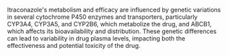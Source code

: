 Itraconazole's metabolism and efficacy are influenced by genetic variations in several cytochrome P450 enzymes and transporters, particularly CYP3A4, CYP3A5, and CYP2B6, which metabolize the drug, and ABCB1, which affects its bioavailability and distribution. These genetic differences can lead to variability in drug plasma levels, impacting both the effectiveness and potential toxicity of the drug.